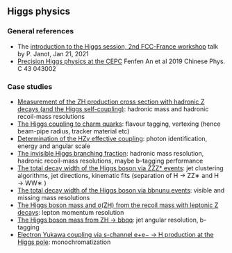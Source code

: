## Higgs physics

### General references

- The [introduction to the Higgs session, 2nd FCC-France workshop](https://indico.in2p3.fr/event/23012/contributions/89966/attachments/62013/84752/HiggsIntro_FCCFrance.pdf) talk by P. Janot, Jan 21, 2021
- [Precision Higgs physics at the CEPC](https://iopscience.iop.org/article/10.1088/1674-1137/43/4/043002) Fenfen An et al 2019 Chinese Phys. C 43 043002


### Case studies
- [Measurement of the ZH production cross section with hadronic Z decays (and the Higgs self-coupling)](ZH-crosssection): hadronic mass and hadronic recoil-mass resolutions
- [The Higgs coupling to charm quarks](hcc): flavour tagging, vertexing (hence beam-pipe radius, tracker material etc)
- [Determination of the HZγ effective coupling](hzgamma): photon identification, energy and angular scale
- [The invisible Higgs branching fraction](invisible): hadronic mass resolution, hadronic recoil-mass resolutions, maybe b-tagging performance
- [The total decay width of the Higgs boson via ZZZ\* events](width-zzz): jet clustering algorithms, jet directions, kinematic fits (separation of H → ZZ∗ and H → WW∗ )
- [The total decay width of the Higgs boson via bbnunu events](width-bbnunu): visible and missing mass resolutions
- [The Higgs boson mass and σ(ZH) from the recoil mass with leptonic Z decays](mH-recoil): lepton momentum resolution
- [The Higgs boson mass from ZH -> bbqq](mH-bbqq): jet angular resolution, b-tagging
- [Electron Yukawa coupling via s-channel e+e− → H production at the Higgs pole](eeh): monochromatization
